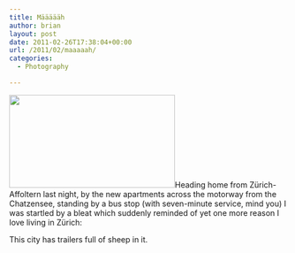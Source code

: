 ```yaml
---
title: Määäääh
author: brian
layout: post
date: 2011-02-26T17:38:04+00:00
url: /2011/02/maaaaah/
categories:
  - Photography

---
```

[<img class="alignleft size-medium wp-image-205" title="5477900739_10eb3ab113_b" src="http://trammell.ch/wp-content/uploads/2011/02/5477900739_10eb3ab113_b-300x168.jpg" alt="" width="300" height="168" srcset="https://trammell.ch/wp-content/uploads/2011/02/5477900739_10eb3ab113_b-300x168.jpg 300w, https://trammell.ch/wp-content/uploads/2011/02/5477900739_10eb3ab113_b.jpg 1024w" sizes="(max-width: 300px) 100vw, 300px" />][1]Heading home from Zürich-Affoltern last night, by the new apartments across the motorway from the Chatzensee, standing by a bus stop (with seven-minute service, mind you) I was startled by a bleat which suddenly reminded of yet one more reason I love living in Zürich:

This city has trailers full of sheep in it.

 [1]: http://www.flickr.com/photos/bht/5477900739/